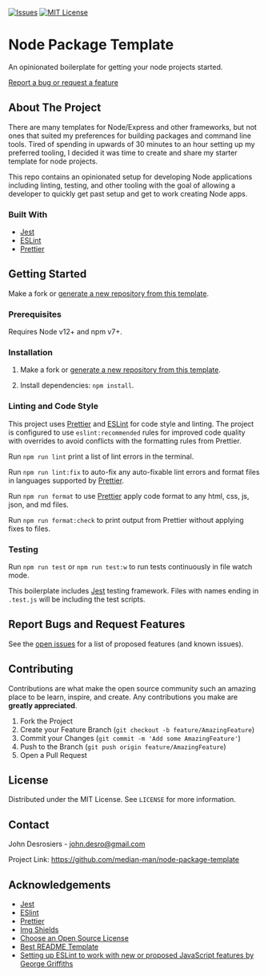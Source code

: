 [![Issues][issues-shield]][issues-url]
[![MIT License][license-shield]][license-url]

# Node Package Template

An opinionated boilerplate for getting your node projects started.

[Report a bug or request a feature][issues-url]

## About The Project

There are many templates for Node/Express and other frameworks, but not ones that suited my preferences for building packages and command line tools. Tired of spending in upwards of 30 minutes to an hour setting up my preferred tooling, I decided it was time to create and share my starter template for node projects.

This repo contains an opinionated setup for developing Node applications including linting, testing, and other tooling with the goal of allowing a developer to quickly get past setup and get to work creating Node apps.

### Built With

- [Jest][jest]
- [ESLint][eslint]
- [Prettier][prettier]

## Getting Started

Make a fork or [generate a new repository from this template](https://github.com/median-man/mern-jwt-boilerplate/generate).

### Prerequisites

Requires Node v12+ and npm v7+.

### Installation

1. Make a fork or [generate a new repository from this template](https://github.com/median-man/mern-jwt-boilerplate/generate).

2. Install dependencies: `npm install`.

### Linting and Code Style

This project uses [Prettier][prettier] and [ESLint][eslint] for code style and linting. The project is configured to use `eslint:recommended` rules for improved code quality with overrides to avoid conflicts with the formatting rules from Prettier.

Run `npm run lint` print a list of lint errors in the terminal.

Run `npm run lint:fix` to auto-fix any auto-fixable lint errors and format files in languages supported by [Prettier][prettier].

Run `npm run format` to use [Prettier][prettier] apply code format to any html, css, js, json, and md files.

Run `npm run format:check` to print output from Prettier without applying fixes to files.

### Testing

Run `npm run test` or `npm run test:w` to run tests continuously in file watch mode.

This boilerplate includes [Jest][jest] testing framework. Files with names ending in `.test.js` will be including the test scripts.

## Report Bugs and Request Features

See the [open issues][issues-url] for a list of proposed features (and known issues).

## Contributing

Contributions are what make the open source community such an amazing place to be learn, inspire, and create. Any contributions you make are **greatly appreciated**.

1. Fork the Project
2. Create your Feature Branch (`git checkout -b feature/AmazingFeature`)
3. Commit your Changes (`git commit -m 'Add some AmazingFeature'`)
4. Push to the Branch (`git push origin feature/AmazingFeature`)
5. Open a Pull Request

## License

Distributed under the MIT License. See `LICENSE` for more information.

## Contact

John Desrosiers - <john.desro@gmail.com>

Project Link: <https://github.com/median-man/node-package-template>

## Acknowledgements

- [Jest][jest]
- [ESlint][eslint]
- [Prettier][prettier]
- [Img Shields](https://shields.io)
- [Choose an Open Source License](https://choosealicense.com)
- [Best README Template](https://github.com/othneildrew/Best-README-Template)
- [Setting up ESLint to work with new or proposed JavaScript features by George Griffiths](https://griffa.dev/posts/setting-up-eslint-to-work-with-new-or-proposed-javascript-features-such-as-private-class-fields./)

[contributors-url]: https://github.com/median-man/node-package-template/graphs/contributors
[eslint]: https://eslint.org/
[issues-shield]: https://img.shields.io/github/issues/median-man/node-package-template.svg?style=for-the-badge
[issues-url]: https://github.com/median-man/node-package-template/issues
[jest]: https://jestjs.io/
[license-shield]: https://img.shields.io/github/license/median-man/node-package-template.svg?style=for-the-badge
[license-url]: https://github.com/median-man/node-package-template/blob/master/LICENSE.txt
[prettier]: https://prettier.io/
